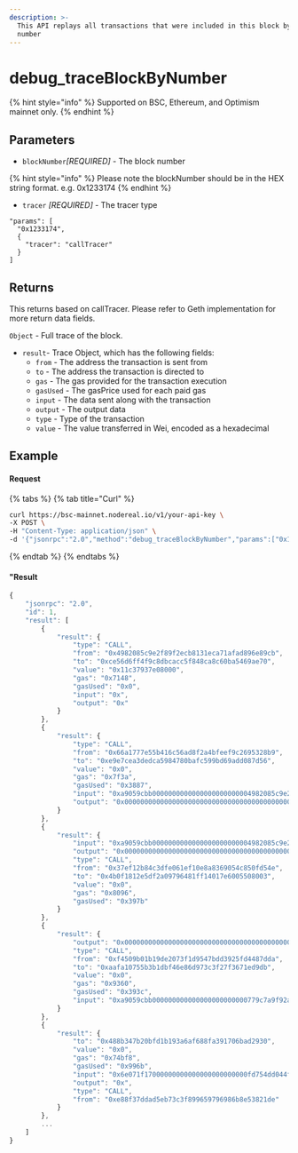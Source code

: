 ```yaml
---
description: >-
  This API replays all transactions that were included in this block by block
  number
---
```


# debug\_traceBlockByNumber

{% hint style="info" %}
Supported on BSC, Ethereum, and Optimism mainnet only.
{% endhint %}

## Parameters

* `blockNumber`_\[REQUIRED] -_  The block number

{% hint style="info" %}
Please note the blockNumber should be in the HEX string format. e.g. 0x1233174
{% endhint %}

* `tracer` _\[REQUIRED]_ - The tracer type

```
"params": [
  "0x1233174",
  {
    "tracer": "callTracer"
  }
]
```

## Returns

This returns based on callTracer. Please refer to Geth implementation for more return data fields.

`Object` - Full trace of the block.

* `result`- Trace Object, which has the following fields:
  * `from` - The address the transaction is sent from
  * `to` - The address the transaction is directed to
  * `gas` - The gas provided for the transaction execution
  * `gasUsed` - The gasPrice used for each paid gas
  * `input` - The data sent along with the transaction
  * `output` - The output data
  * `type` - Type of the transaction
  * `value` - The value transferred in Wei, encoded as a hexadecimal



## Example

#### Request

{% tabs %}
{% tab title="Curl" %}
```bash
curl https://bsc-mainnet.nodereal.io/v1/your-api-key \
-X POST \
-H "Content-Type: application/json" \
-d '{"jsonrpc":"2.0","method":"debug_traceBlockByNumber","params":["0x1233174", {"tracer": "callTracer"}],"id": 0 }'
```
{% endtab %}
{% endtabs %}

#### "Result

```javascript
{
    "jsonrpc": "2.0",
    "id": 1,
    "result": [
        {
            "result": {
                "type": "CALL",
                "from": "0x4982085c9e2f89f2ecb8131eca71afad896e89cb",
                "to": "0xce56d6ff4f9c8dbcacc5f848ca8c60ba5469ae70",
                "value": "0x11c37937e08000",
                "gas": "0x7148",
                "gasUsed": "0x0",
                "input": "0x",
                "output": "0x"
            }
        },
        {
            "result": {
                "type": "CALL",
                "from": "0x66a1777e55b416c56ad8f2a4bfeef9c2695328b9",
                "to": "0xe9e7cea3dedca5984780bafc599bd69add087d56",
                "value": "0x0",
                "gas": "0x7f3a",
                "gasUsed": "0x3887",
                "input": "0xa9059cbb0000000000000000000000004982085c9e2f89f2ecb8131eca71afad896e89cb0000000000000000000000000000000000000000000000621eca0233750fb400",
                "output": "0x0000000000000000000000000000000000000000000000000000000000000001"
            }
        },
        {
            "result": {
                "input": "0xa9059cbb0000000000000000000000004982085c9e2f89f2ecb8131eca71afad896e89cb00000000000000000000000000000000000000000000017b76b5e61969930000",
                "output": "0x0000000000000000000000000000000000000000000000000000000000000001",
                "type": "CALL",
                "from": "0x37ef12b84c3dfe061ef10e8a8369054c850fd54e",
                "to": "0x4b0f1812e5df2a09796481ff14017e6005508003",
                "value": "0x0",
                "gas": "0x8096",
                "gasUsed": "0x397b"
            }
        },
        {
            "result": {
                "output": "0x0000000000000000000000000000000000000000000000000000000000000001",
                "type": "CALL",
                "from": "0xf4509b01b19de2073f1d9547bdd3925fd4487dda",
                "to": "0xaafa10755b3b1dbf46e86d973c3f27f3671ed9db",
                "value": "0x0",
                "gas": "0x9360",
                "gasUsed": "0x393c",
                "input": "0xa9059cbb000000000000000000000000779c7a9f92ada6f94bb46b60de1db936097b91b50000000000000000000000000000000000000000000000000000000005f5e10000307832313338333362353265313233633033313133453436334435434242316345393935373632383344"
            }
        },
        {
            "result": {
                "to": "0x488b347b20bfd1b193a6af688fa391706bad2930",
                "value": "0x0",
                "gas": "0x74bf8",
                "gasUsed": "0x996b",
                "input": "0x6e071f17000000000000000000000000fd754dd044fd6dc54157776ac7faed2cab332ef7000000000000000000000000e5e0da392decb0b13ee54fc68d20ad064540e473",
                "output": "0x",
                "type": "CALL",
                "from": "0xe88f37ddad5eb73c3f899659796986b8e53821de"
            }
        },
        ...
    ]
}
```

